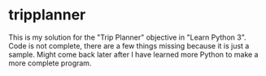 # tripplanner
This is my solution for the "Trip Planner" objective in "Learn Python 3". Code is not complete, there are a few things missing because it is just a sample. Might come back later after I have learned more Python to make a more complete program.

